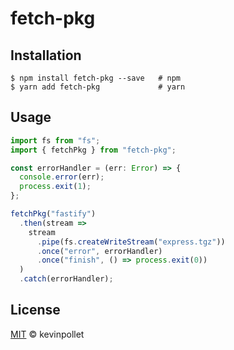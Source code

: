 # fetch-pkg

## Installation

```shell
$ npm install fetch-pkg --save   # npm
$ yarn add fetch-pkg             # yarn
```

## Usage

```typescript
import fs from "fs";
import { fetchPkg } from "fetch-pkg";

const errorHandler = (err: Error) => {
  console.error(err);
  process.exit(1);
};

fetchPkg("fastify")
  .then(stream =>
    stream
      .pipe(fs.createWriteStream("express.tgz"))
      .once("error", errorHandler)
      .once("finish", () => process.exit(0))
  )
  .catch(errorHandler);
```

## License

[MIT](./LICENSE.md) © kevinpollet
